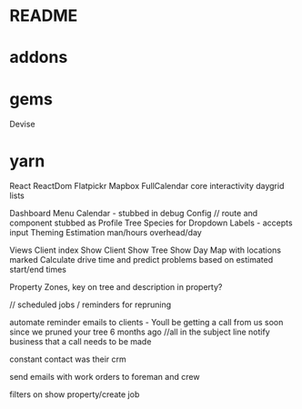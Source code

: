 # README

# addons
# gems
  Devise
# yarn
  React
  ReactDom
  Flatpickr
  Mapbox
  FullCalendar
    core
    interactivity
    daygrid
    lists

Dashboard Menu
  Calendar - stubbed in debug
  Config // route and component stubbed as Profile
    Tree Species for Dropdown Labels - accepts input
    Theming
    Estimation
      man/hours
      overhead/day

Views
  Client index
  Show Client
  Show Tree
  Show Day
    Map with locations marked
      Calculate drive time and predict problems based on estimated start/end times

Property 
  Zones, key on tree and description in property?

//
scheduled jobs / reminders for repruning

automate reminder emails to clients -
  Youll be getting a call from us soon since
    we pruned your tree 6 months ago
    //all in the subject line
  notify business that a call needs to be made

constant contact was their crm

send emails with work orders to foreman and crew

filters on show property/create job

